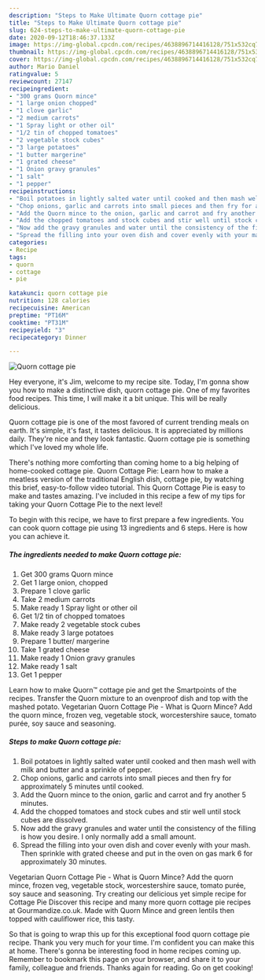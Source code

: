 ```yaml
---
description: "Steps to Make Ultimate Quorn cottage pie"
title: "Steps to Make Ultimate Quorn cottage pie"
slug: 624-steps-to-make-ultimate-quorn-cottage-pie
date: 2020-09-12T18:46:37.133Z
image: https://img-global.cpcdn.com/recipes/4638896714416128/751x532cq70/quorn-cottage-pie-recipe-main-photo.jpg
thumbnail: https://img-global.cpcdn.com/recipes/4638896714416128/751x532cq70/quorn-cottage-pie-recipe-main-photo.jpg
cover: https://img-global.cpcdn.com/recipes/4638896714416128/751x532cq70/quorn-cottage-pie-recipe-main-photo.jpg
author: Mario Daniel
ratingvalue: 5
reviewcount: 27147
recipeingredient:
- "300 grams Quorn mince"
- "1 large onion chopped"
- "1 clove garlic"
- "2 medium carrots"
- "1 Spray light or other oil"
- "1/2 tin of chopped tomatoes"
- "2 vegetable stock cubes"
- "3 large potatoes"
- "1 butter margerine"
- "1 grated cheese"
- "1 Onion gravy granules"
- "1 salt"
- "1 pepper"
recipeinstructions:
- "Boil potatoes in lightly salted water until cooked and then mash well with milk and butter and a sprinkle of pepper."
- "Chop onions, garlic and carrots into small pieces and then fry for approximately 5 minutes until cooked."
- "Add the Quorn mince to the onion, garlic and carrot and fry another 5 minutes."
- "Add the chopped tomatoes and stock cubes and stir well until stock cubes are dissolved."
- "Now add the gravy granules and water until the consistency of the filling is how you desire. I only normally add a small amount."
- "Spread the filling into your oven dish and cover evenly with your mash. Then sprinkle with grated cheese and put in the oven on gas mark 6 for approximately 30 minutes."
categories:
- Recipe
tags:
- quorn
- cottage
- pie

katakunci: quorn cottage pie 
nutrition: 128 calories
recipecuisine: American
preptime: "PT16M"
cooktime: "PT31M"
recipeyield: "3"
recipecategory: Dinner

---
```



![Quorn cottage pie](https://img-global.cpcdn.com/recipes/4638896714416128/751x532cq70/quorn-cottage-pie-recipe-main-photo.jpg)

Hey everyone, it's Jim, welcome to my recipe site. Today, I'm gonna show you how to make a distinctive dish, quorn cottage pie. One of my favorites food recipes. This time, I will make it a bit unique. This will be really delicious.

Quorn cottage pie is one of the most favored of current trending meals on earth. It's simple, it's fast, it tastes delicious. It is appreciated by millions daily. They're nice and they look fantastic. Quorn cottage pie is something which I've loved my whole life.

There&#39;s nothing more comforting than coming home to a big helping of home-cooked cottage pie. Quorn Cottage Pie: Learn how to make a meatless version of the traditional English dish, cottage pie, by watching this brief, easy-to-follow video tutorial. This Quorn Cottage Pie is easy to make and tastes amazing. I&#39;ve included in this recipe a few of my tips for taking your Quorn Cottage Pie to the next level!


To begin with this recipe, we have to first prepare a few ingredients. You can cook quorn cottage pie using 13 ingredients and 6 steps. Here is how you can achieve it.

<!--inarticleads1-->

##### The ingredients needed to make Quorn cottage pie:

1. Get 300 grams Quorn mince
1. Get 1 large onion, chopped
1. Prepare 1 clove garlic
1. Take 2 medium carrots
1. Make ready 1 Spray light or other oil
1. Get 1/2 tin of chopped tomatoes
1. Make ready 2 vegetable stock cubes
1. Make ready 3 large potatoes
1. Prepare 1 butter/ margerine
1. Take 1 grated cheese
1. Make ready 1 Onion gravy granules
1. Make ready 1 salt
1. Get 1 pepper


Learn how to make Quorn™ cottage pie and get the Smartpoints of the recipes. Transfer the Quorn mixture to an ovenproof dish and top with the mashed potato. Vegetarian Quorn Cottage Pie - What is Quorn Mince? Add the quorn mince, frozen veg, vegetable stock, worcestershire sauce, tomato purée, soy sauce and seasoning. 

<!--inarticleads2-->

##### Steps to make Quorn cottage pie:

1. Boil potatoes in lightly salted water until cooked and then mash well with milk and butter and a sprinkle of pepper.
1. Chop onions, garlic and carrots into small pieces and then fry for approximately 5 minutes until cooked.
1. Add the Quorn mince to the onion, garlic and carrot and fry another 5 minutes.
1. Add the chopped tomatoes and stock cubes and stir well until stock cubes are dissolved.
1. Now add the gravy granules and water until the consistency of the filling is how you desire. I only normally add a small amount.
1. Spread the filling into your oven dish and cover evenly with your mash. Then sprinkle with grated cheese and put in the oven on gas mark 6 for approximately 30 minutes.


Vegetarian Quorn Cottage Pie - What is Quorn Mince? Add the quorn mince, frozen veg, vegetable stock, worcestershire sauce, tomato purée, soy sauce and seasoning. Try creating our delicious yet simple recipe for Cottage Pie Discover this recipe and many more quorn cottage pie recipes at Gourmandize.co.uk. Made with Quorn Mince and green lentils then topped with cauliflower rice, this tasty. 

So that is going to wrap this up for this exceptional food quorn cottage pie recipe. Thank you very much for your time. I'm confident you can make this at home. There's gonna be interesting food in home recipes coming up. Remember to bookmark this page on your browser, and share it to your family, colleague and friends. Thanks again for reading. Go on get cooking!
